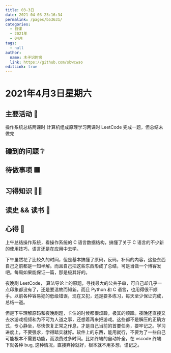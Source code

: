 ```yaml
---
title: 03-3日
date: 2021-04-03 23:16:34
permalink: /pages/b53631/
categories: 
  - 日课
  - 2021年
  - 04月
tags: 
  - null
author: 
  name: 木子识时务
  link: https://github.com/sbwcwso
editLink: true
---
```

# 2021年4月3日星期六

## 主要活动 🏃

操作系统总结两课时
计算机组成原理学习两课时
LeetCode 完成一题，但总结未做完

## 碰到的问题 ❔

## 待做事项 🟥

## 习得知识 🧑‍💻

## 读史 && 读书 📖

## 心得 🤔

上午总结操作系统，看操作系统的 C 语言数据结构，搞懂了关于 C 语言的不少新的使用技巧，语言还是在应用中去学。

下午虽然花了比较久的时间，但是基本搞懂了原码，反码，补码的内容，这些东西自己之前都是一知半解。而且自己把这些东西形成了总结，可是当做一个博客发吧。每周如果能保证一篇，那是极其好的。

夜晚刷 LeetCode， 算法导论上的原题，寻找最大的公共子串，可自己却几乎一点印象都没有了，还是要温故而知新。而且 Python 和 C 语言，也用得很不顺手。以前各种容易犯的低级错误，现在又犯，还是要多练习，每天至少保证完成，总结一道。

但是下午理解原码和夜晚刷题，卡住的时候都很烦躁，极其的烦躁。夜晚还直接又去水游戏视频和为不可为人道之事，还想着再来把游戏。这些都不是解压的正确方式，专心静坐，尽快恢复正常之作息，才是自己当前的首要任务，要牢记之。学习进度上，不要强求，学得踏实就好。软件上的东西，能用就行，不要为了一些自己可能根本不需要功能，而浪费过多时间。比如终端的自动补全，在 vscode 终端下就各种 bug, 这种情况，直接弃掉就好，根本就不用多想，谨记之。
